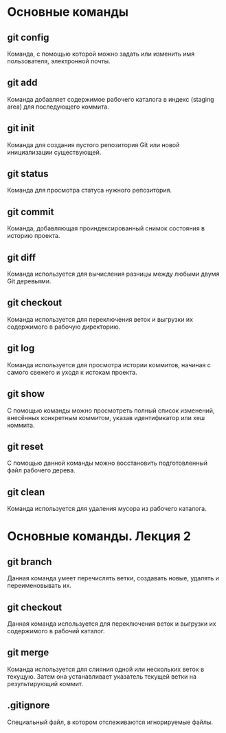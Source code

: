# Основные команды

## git config

Команда, с помощью которой можно задать или изменить имя пользователя, электронной почты.

## git add

Команда добавляет содержимое рабочего каталога в индекс (staging area) для последующего коммита.

## git init

Команда для создания пустого репозитория Git или новой инициализации существующей.

## git status

Команда для просмотра статуса нужного репозитория.

## git commit

Команда, добавляющая проиндексированный снимок состояния в историю проекта. 

## git diff

Команда используется для вычисления разницы между любыми двумя Git деревьями. 

## git checkout

Команда используется для переключения веток и выгрузки их содержимого в рабочую директорию.

## git log

Команда используется для просмотра истории коммитов, начиная с самого свежего и уходя к истокам проекта.

## git show

С помощью команды можно просмотреть полный список изменений, внесённых конкретным коммитом, указав идентификатор или хеш коммита.

## git reset

С помощью данной команды можно восстановить подготовленный файл рабочего дерева.

## git clean

Команда используется для удаления мусора из рабочего каталога.

# Основные команды. Лекция 2

## git branch

Данная команда умеет перечислять ветки, создавать новые, удалять и переименовывать их.

## git checkout

Данная команда используется для переключения веток и выгрузки их содержимого в рабочий каталог.

## git merge

Команда используется для слияния одной или нескольких веток в текущую. Затем она устанавливает указатель текущей ветки на результирующий коммит.

## .gitignore

Специальный файл, в котором отслеживаются игнорируемые файлы.
